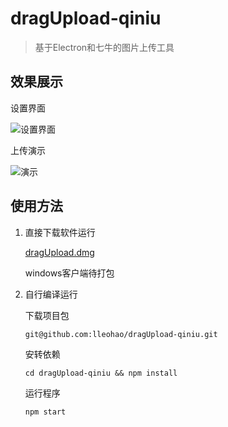 # dragUpload-qiniu
> 基于Electron和七牛的图片上传工具



## 效果展示

设置界面

![设置界面](http://ofwqfk202.bkt.clouddn.com/qiniu-setting.png)

上传演示

![演示](http://ofwqfk202.bkt.clouddn.com/drag-demo.gif)



## 使用方法

1. 直接下载软件运行

   [dragUpload.dmg](https://github.com/lleohao/dragUpload-qiniu/releases/download/v0.1.1/dragUpload-0.1.1.dmg)

   windows客户端待打包

2. 自行编译运行

   下载项目包

   `git@github.com:lleohao/dragUpload-qiniu.git`

   安转依赖

   `cd dragUpload-qiniu && npm install`

   运行程序

   `npm start`